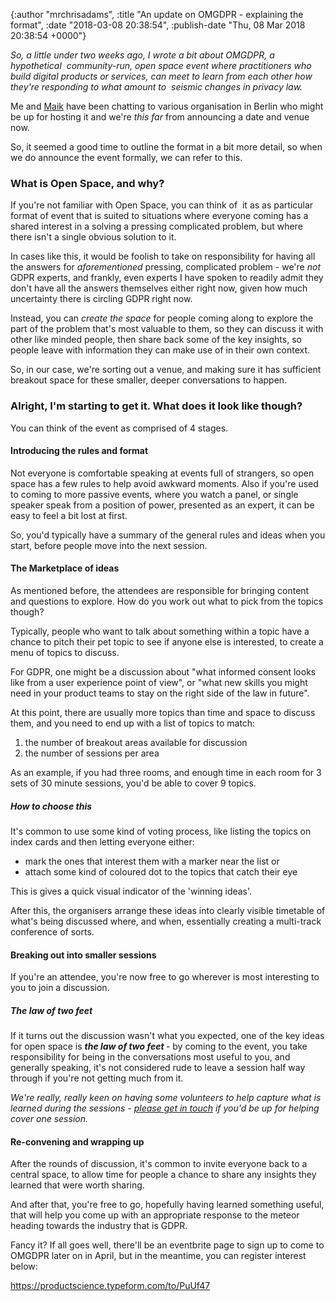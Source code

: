 

{:author "mrchrisadams", :title "An update on OMGDPR - explaining the format", :date "2018-03-08 20:38:54", :publish-date "Thu, 08 Mar 2018 20:38:54 +0000"}



<!-- content below -->

<em>So, a little under two weeks ago, I wrote a bit about OMGDPR, a hypothetical  community-run, open space event where practitioners who build digital products or services, can meet to learn from each other how they're responding to what amount to  seismic changes in privacy law.</em>

Me and <a href="http://maikhoepfel.de/">Maik</a> have been chatting to various organisation in Berlin who might be up for hosting it and we're <em>this far</em> from announcing a date and venue now.

So, it seemed a good time to outline the format in a bit more detail, so when we do announce the event formally, we can refer to this.

<h3>What is Open Space, and why?</h3>

If you're not familiar with Open Space, you can think of  it as as particular format of event that is suited to situations where everyone coming has a shared interest in a solving a pressing complicated problem, but where there isn't a single obvious solution to it.

In cases like this, it would be foolish to take on responsibility for having all the answers for <em>aforementioned</em> pressing, complicated problem - we're <em>not</em> GDPR experts, and frankly, even experts I have spoken to readily admit they don't have all the answers themselves either right now, given how much uncertainty there is circling GDPR right now.

Instead, you can <em>create the space</em> for people coming along to explore the part of the problem that's most valuable to them, so they can discuss it with other like minded people, then share back some of the key insights, so people leave with information they can make use of in their own context.

So, in our case, we're sorting out a venue, and making sure it has sufficient breakout space for these smaller, deeper conversations to happen.

<h3>Alright, I'm starting to get it. What does it look like though?</h3>

You can think of the event as comprised of 4 stages.

<h4>Introducing the rules and format</h4>

Not everyone is comfortable speaking at events full of strangers, so open space has a few rules to help avoid awkward moments. Also if you're used to coming to more passive events, where you watch a panel, or single speaker speak from a position of power, presented as an expert, it can be easy to feel a bit lost at first.

So, you'd typically have a summary of the general rules and ideas when you start, before people move into the next session.

<h4>The Marketplace of ideas</h4>

As mentioned before, the attendees are responsible for bringing content and questions to explore. How do you work out what to pick from the topics though?

Typically, people who want to talk about something within a topic have a chance to pitch their pet topic to see if anyone else is interested, to create a menu of topics to discuss.

For GDPR, one might be a discussion about "what informed consent looks like from a user experience point of view", or "what new skills you might need in your product teams to stay on the right side of the law in future".

At this point, there are usually more topics than time and space to discuss them, and you need to end up with a list of topics to match:

<ol>
    <li>the number of breakout areas available for discussion</li>
    <li>the number of sessions per area</li>
</ol>

As an example, if you had three rooms, and enough time in each room for 3 sets of 30 minute sessions, you'd be able to cover 9 topics.

<h5>How to choose this</h5>

It's common to use some kind of voting process, like listing the topics on index cards and then letting everyone either:

<ul>
    <li>mark the ones that interest them with a marker near the list or</li>
    <li>attach some kind of coloured dot to the topics that catch their eye</li>
</ul>

This is gives a quick visual indicator of the 'winning ideas'.

After this, the organisers arrange these ideas into clearly visible timetable of what's being discussed where, and when, essentially creating a multi-track conference of sorts.

<h4>Breaking out into smaller sessions</h4>

If you're an attendee, you're now free to go wherever is most interesting to you to join a discussion.

<h5>The law of two feet</h5>

If it turns out the discussion wasn't what you expected, one of the key ideas for open space is <em><strong>the law of two feet </strong></em>- by coming to the event, you take responsibility for being in the conversations most useful to you, and generally speaking, it's not considered rude to leave a session half way through if you're not getting much from it.

<em>We're really, really keen on having some volunteers to help capture what is learned during the sessions - <a href="https://productscience.typeform.com/to/PuUf47">please get in touch</a> if you'd be up for helping cover one session.</em>

<h4>Re-convening and wrapping up</h4>

After the rounds of discussion, it's common to invite everyone back to a central space, to allow time for people a chance to share any insights they learned that were worth sharing.

And after that, you're free to go, hopefully having learned something useful, that will help you come up with an appropriate response to the meteor heading towards the industry that is GDPR.

Fancy it? If all goes well, there'll be an eventbrite page to sign up to come to OMGDPR later on in April, but in the meantime, you can register interest below:

<a href="https://productscience.typeform.com/to/PuUf47">https://productscience.typeform.com/to/PuUf47</a>

